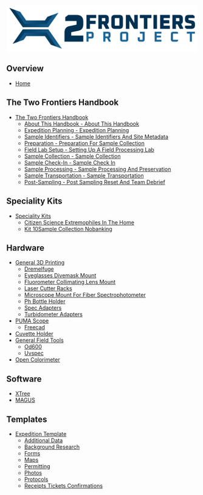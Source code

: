 <img src="images/2FP-Logo-MainLogo-COLOR-2063x500.png" alt="Two Frontiers Project" width="1032" />

<script>
function toggleHandbookSection(linkElement) {
  // Only handle Field Handbook links
  if (!linkElement.href.includes("2FP-Field-Handbook")) return;
  
  const listItem = linkElement.parentElement;
  const existingSubsections = listItem.querySelector(".handbook-subsections");
  
  if (existingSubsections) {
    // Toggle existing subsections
    existingSubsections.style.display = existingSubsections.style.display === "none" ? "block" : "none";
    return;
  }
  
  // Create subsections container
  const subsectionsDiv = document.createElement("div");
  subsectionsDiv.className = "handbook-subsections";
  subsectionsDiv.style.paddingLeft = "20px";
  subsectionsDiv.style.marginTop = "5px";
  
  // Add loading indicator
  subsectionsDiv.innerHTML = "Loading subsections...";
  listItem.appendChild(subsectionsDiv);
  
  // Fetch the markdown file to extract headers
  fetch(linkElement.href)
    .then(response => response.text())
    .then(content => {
      const headers = extractHeadersFromMarkdown(content);
      if (headers.length > 0) {
        const subsectionsList = document.createElement("ul");
        headers.forEach(header => {
          const li = document.createElement("li");
          const anchor = header.text.toLowerCase().replace(/[^a-z0-9]+/g, "-");
          const link = document.createElement("a");
          link.href = linkElement.href + "#" + anchor;
          link.textContent = header.text;
          li.appendChild(link);
          subsectionsList.appendChild(li);
        });
        subsectionsDiv.innerHTML = "";
        subsectionsDiv.appendChild(subsectionsList);
      } else {
        subsectionsDiv.innerHTML = "No subsections found";
      }
    })
    .catch(error => {
      subsectionsDiv.innerHTML = "Error loading subsections";
      console.error("Error:", error);
    });
}

function extractHeadersFromMarkdown(content) {
  const lines = content.split("\n");
  const headers = [];
  
  for (const line of lines) {
    const trimmed = line.trim();
    if (trimmed.startsWith("#")) {
      const level = trimmed.length - trimmed.replace(/^#+/, "").length;
      const text = trimmed.replace(/^#+\s*/, "").trim();
      if (text.length > 3) {
        headers.push({ level, text });
      }
    }
  }
  
  return headers;
}
</script>
<style>
.handbook-subsections ul {
  list-style-type: none;
  padding-left: 0;
}
.handbook-subsections li {
  margin: 2px 0;
}
.handbook-subsections a {
  color: #ccc;
  text-decoration: none;
  font-size: 0.9em;
}
.handbook-subsections a:hover {
  color: #fff;
  text-decoration: underline;
}
</style>

## Overview
- [Home](/README.md)

## The Two Frontiers Handbook
- [The Two Frontiers Handbook](external/2FP-Field-Handbook/README.md)
  - [About This Handbook - About This Handbook](external/2FP-Field-Handbook/01-about-this-handbook.md)
  - [Expedition Planning - Expedition Planning](external/2FP-Field-Handbook/02-expedition-planning.md)
  - [Sample Identifiers - Sample Identifiers And Site Metadata](external/2FP-Field-Handbook/03-sample-identifiers-and-site-metadata.md)
  - [Preparation - Preparation For Sample Collection](external/2FP-Field-Handbook/04-preparation-for-sample-collection.md)
  - [Field Lab Setup - Setting Up A Field Processing Lab](external/2FP-Field-Handbook/05-setting-up-a-field-processing-lab.md)
  - [Sample Collection - Sample Collection](external/2FP-Field-Handbook/06-sample-collection.md)
  - [Sample Check-In - Sample Check In](external/2FP-Field-Handbook/07-sample-check-in.md)
  - [Sample Processing - Sample Processing And Preservation](external/2FP-Field-Handbook/08-sample-processing-and-preservation.md)
  - [Sample Transportation - Sample Transportation](external/2FP-Field-Handbook/09-sample-transportation.md)
  - [Post-Sampling - Post Sampling Reset And Team Debrief](external/2FP-Field-Handbook/10-post-sampling-reset-and-team-debrief.md)

## Speciality Kits
- [Speciality Kits](external/2FP-fieldKitsAndProtocols/README.md)
  - [Citizen Science Extremophiles In The Home](external/2FP-fieldKitsAndProtocols/citizen_science_extremophiles_in_the_home/README.md)
  - [Kit 10Sample Collection Nobanking](external/2FP-fieldKitsAndProtocols/kit_10sample_collection-nobanking/README.md)

## Hardware
- [General 3D Printing](external/2FP-3dPrinting/README.md)
  - [Dremelfuge](external/2FP-3dPrinting/dremelfuge/README.md)
  - [Eyeglasses Divemask Mount](external/2FP-3dPrinting/eyeglasses_divemask_mount/README.md)
  - [Fluorometer Collimating Lens Mount](external/2FP-3dPrinting/fluorometer_collimating_lens_mount/README.md)
  - [Laser Cutter Racks](external/2FP-3dPrinting/laser_cutter_racks/README.md)
  - [Microscope Mount For Fiber Spectrophotometer](external/2FP-3dPrinting/microscope_mount_for_fiber_spectrophotometer/README.md)
  - [Ph Bottle Holder](external/2FP-3dPrinting/pH_bottle_holder/README.md)
  - [Spec Adapters](external/2FP-3dPrinting/spec_adapters/README.md)
  - [Turbidometer Adapters](external/2FP-3dPrinting/turbidometer_adapters/README.md)
- [PUMA Scope](external/2FP-PUMA/README.md)
  - [Freecad](external/2FP-PUMA/FreeCAD/README.md)
- [Cuvette Holder](external/2FP-cuvette_holder/README.md)
- [General Field Tools](external/2FP-fieldworkToolsGeneral/README.md)
  - [Od600](external/2FP-fieldworkToolsGeneral/OD600/README.md)
  - [Uvspec](external/2FP-fieldworkToolsGeneral/UVspec/README.md)
- [Open Colorimeter](external/2FP-open_colorimeter/README.md)

## Software
- [XTree](external/2FP-XTree/README.md)
- [MAGUS](external/2FP_MAGUS/README.md)

## Templates
- [Expedition Template](external/2FP-expedition-template/README.md)
  - [Additional Data](external/2FP-expedition-template/ADDITIONAL_DATA/README.md)
  - [Background Research](external/2FP-expedition-template/BACKGROUND_RESEARCH/README.md)
  - [Forms](external/2FP-expedition-template/FORMS/README.md)
  - [Maps](external/2FP-expedition-template/MAPS/README.md)
  - [Permitting](external/2FP-expedition-template/PERMITTING/README.md)
  - [Photos](external/2FP-expedition-template/PHOTOS/README.md)
  - [Protocols](external/2FP-expedition-template/PROTOCOLS/README.md)
  - [Receipts Tickets Confirmations](external/2FP-expedition-template/RECEIPTS_TICKETS_CONFIRMATIONS/README.md)

